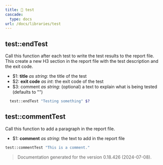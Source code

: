 ```yaml
---
title: 📂 test
cascade:
  type: docs
url: /docs/libraries/test
---
```


## test::endTest

Call this function after each test to write the test results to the report file.
This create a new H3 section in the report file with the test description and the exit code.

- $1: **title** _as string_:
      the title of the test
- $2: **exit code** _as int_:
      the exit code of the test
- $3: comment _as string_:
      (optional) a text to explain what is being tested
      (defaults to "")

```bash
  test::endTest "Testing something" $?
```


## test::commentTest

Call this function to add a paragraph in the report file.

- $1: **comment** _as string_:
      the text to add in the report file

```bash
test::commentTest "This is a comment."
```




> Documentation generated for the version 0.18.426 (2024-07-08).
